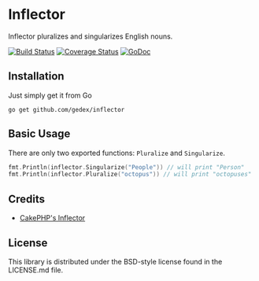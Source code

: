 Inflector
=========

Inflector pluralizes and singularizes English nouns.

[![Build Status](https://travis-ci.org/gedex/inflector.png?branch=master)](https://travis-ci.org/gedex/inflector)
[![Coverage Status](https://coveralls.io/repos/gedex/inflector/badge.png?branch=master)](https://coveralls.io/r/gedex/inflector?branch=master)
[![GoDoc](https://godoc.org/github.com/gedex/inflector?status.svg)](https://godoc.org/github.com/gedex/inflector)

## Installation
Just simply get it from Go
```
go get github.com/gedex/inflector
```

## Basic Usage

There are only two exported functions: `Pluralize` and `Singularize`.

~~~go
fmt.Println(inflector.Singularize("People")) // will print "Person"
fmt.Println(inflector.Pluralize("octopus")) // will print "octopuses"
~~~

## Credits

* [CakePHP's Inflector](https://github.com/cakephp/cakephp/blob/master/lib/Cake/Utility/Inflector.php)

## License

This library is distributed under the BSD-style license found in the LICENSE.md file.
